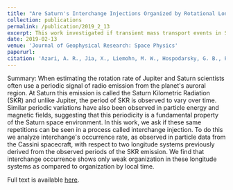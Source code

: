 ```yaml
---
title: "Are Saturn's Interchange Injections Organized by Rotational Longitude?"
collection: publications
permalink: /publication/2019_2_13
excerpt: This work investigated if transient mass transport events in Saturn's space environement were related to ionospheric or upper atmopsheric conditions. To complete this work we undertook a large-scale data occurrence analyses to tease apart multiple dependencies.
date: 2019-02-13
venue: 'Journal of Geophysical Research: Space Physics'
paperurl:
citation: 'Azari, A. R., Jia, X., Liemohn, M. W., Hospodarsky, G. B., Provan, G., Ye, S. ‐Y., et al (2019). &quot;Are Saturn&apos;s Interchange Injections Organized by Rotational Longitude?&quot;<i>Journal of Geophysical Research: Space Physics</i>, 124. https://doi.org/10.1029/2018JA026196'
---
```


Summary: When estimating the rotation rate of Jupiter and Saturn scientists often use a periodic signal of radio emission from the planet's auroral region. At Saturn this emission is called the Saturn Kilometric Radiation (SKR) and unlike Jupiter, the period of SKR is observed to vary over time. Similar periodic variations have also been observed in particle energy and magnetic fields, suggesting that this periodicity is a fundamental property of the Saturn space environment. In this work, we ask if these same repetitions can be seen in a process called interchange injection. To do this we analyze interchange's occurrence rate, as observed in particle data from the Cassini spacecraft, with respect to two longitude systems previously derived from the observed periods of the SKR emission. We find that interchange occurrence shows only weak organization in these longitude systems as compared to organization by local time.


Full text is available [here](https://doi.org/10.1029/2018JA026196).

<!--- Recommended citation: 'Azari, A. R., Jia, X., Liemohn, M. W., Hospodarsky, G. B., Provan, G., Ye, S. ‐Y., et al (2019). &quot;P Are Saturn's Interchange Injections Organized by Rotational Longitude?; <i>Journal of Geophysical Research: Space Physics</i>, 124. https://doi.org/10.1029/2018JA026196' --->
